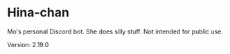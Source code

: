 # Hina-chan

Mo's personal Discord bot. She does silly stuff. Not intended for public use.

Version: 2.19.0
